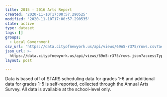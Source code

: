 ```yaml
---
title: 2015 - 2016 Arts Report
created: '2020-11-10T17:00:57.290525'
modified: '2020-11-10T17:00:57.290535'
state: active
type: dataset
tags: []
groups:
  - Local Government
csv_url: 'https://data.cityofnewyork.us/api/views/69n5-r375/rows.csv?accessType=DOWNLOAD'
json_url: >-
  https://data.cityofnewyork.us/api/views/69n5-r375/rows.json?accessType=DOWNLOAD
layout: post

---
```

Data is  based off of STARS scheduling data for grades 1-6 and additional data for grades 1-5 is self-reported, collected through the Annual Arts Survey. All data is available at the school-level only.

